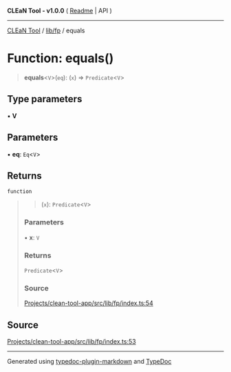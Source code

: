 **CLEaN Tool - v1.0.0** ( [Readme](../../../README.md) \| API )

***

[CLEaN Tool](../../../modules.md) / [lib/fp](../README.md) / equals

# Function: equals()

> **equals**\<`V`\>(`eq`): (`x`) => `Predicate`\<`V`\>

## Type parameters

▪ **V**

## Parameters

▪ **eq**: `Eq`\<`V`\>

## Returns

`function`

> > (`x`): `Predicate`\<`V`\>
>
> ### Parameters
>
> ▪ **x**: `V`
>
> ### Returns
>
> `Predicate`\<`V`\>
>
> ### Source
>
> [Projects/clean-tool-app/src/lib/fp/index.ts:54](https://github.com/yuckyh/clean-tool-app/)
>

## Source

[Projects/clean-tool-app/src/lib/fp/index.ts:53](https://github.com/yuckyh/clean-tool-app/)

***

Generated using [typedoc-plugin-markdown](https://www.npmjs.com/package/typedoc-plugin-markdown) and [TypeDoc](https://typedoc.org/)
